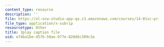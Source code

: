 ```yaml
---
content_type: resource
description: ''
file: https://ol-ocw-studio-app-qa.s3.amazonaws.com/courses/14-01sc-principles-of-microeconomics-fall-2011/e74ba1bed57650ae977e820d6c309c3a_MfoAkzgpaoQ.vtt
file_type: application/x-subrip
resourcetype: Other
title: 3play caption file
uid: e74ba1be-d576-50ae-977e-820d6c309c3a
---
```

